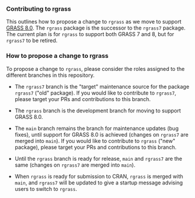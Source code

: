 ### Contributing to rgrass

This outlines how to propose a change to `rgrass` as we move to support [GRASS 8.0](https://github.com/OSGeo/grass). The `rgrass` package is the successor to the `rgrass7` package. The current plan is for `rgrass` to support both GRASS 7 and 8, but for `rgrass7` to be retired.

### How to propose a change to rgrass

To propose a change to `rgrass`, please consider the roles assigned to the different branches in this repository.

* The `rgrass7` branch is the "target" maintenance source for the package `rgrass7` ("old" package). If you would like to contribute to `rgrass7`, please target your PRs and contributions to this branch.

* The `rgrass` branch is the development branch for moving to support GRASS 8.0.

* The `main` branch remains the branch for maintenance updates (bug fixes), until support for GRASS 8.0 is achieved (changes on `rgrass7` are merged into `main`). If you would like to contribute to `rgrass` ("new" package), please target your PRs and contributions to this branch.

* Until the `rgrass` branch is ready for release, `main` and `rgrass7` are the same (changes on `rgrass7` are merged into `main`).

* When `rgrass` is ready for submission to CRAN, `rgrass` is merged with `main`, and `rgrass7` will be updated to give a startup message advising users to switch to `rgrass`.
